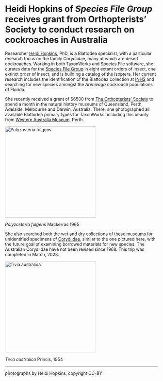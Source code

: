 # Heidi Hopkins of _Species File Group_ receives grant from Orthopterists’ Society to conduct research on cockroaches in Australia

Researcher [Heidi Hopkins](https://orcid.org/0000-0003-0961-4554), PhD, is a Blattodea specialist, with a particular research focus on  the family Corydiidae, many of which are desert cockroaches. 
Working in both TaxonWorks and Species File software, she curates data for the [Species File Group](https://speciesfilegroup.org/) in eight extant orders of insect, 
one extinct order of insect, and is building a catalog of the Isoptera. Her current research includes the identification of the Blattodea collection 
at [INHS](https://insect.inhs.illinois.edu/) and searching for new species amongst the _Arenivaga_ cockroach populations of Florida. 

She recently received a grant of $6500 from [The Orthopterists' Society](https://orthsoc.org/) to spend a month in the natural history museums of Queensland, 
Perth, Adelaide, Melbourne and Darwin, Australia. There, she photographed all available Blattodea primary types for TaxonWorks, including this beauty from 
[Western Australia Museum](https://data.museum.wa.gov.au/dataset/terrestrial-zoology), Perth. 

<img src="https://sfg.taxonworks.org/s/eyxm95" title="Polyzosteria fulgens" alt="Polyzosteria fulgens" width="300">  

_Polyzosteria fulgens_ Mackerras 1965

She also searched both the wet and dry collections of these museums for unidentified  specimens of 
[Corydiidae](https://bie.ala.org.au/species/https://biodiversity.org.au/afd/taxa/ad049019-da30-43fc-9279-2e60447fc735), 
similar to the one pictured here, with the future goal of examining borrowed materials for new species. 
The Australian Corydiidae have not been revised since 1968. This trip was completed in March, 2023.

<img src="https://sfg.taxonworks.org/s/imztvh" title="Tivia australica" alt="Tivia australica" width="300">

_Tivia australica_ Princis, 1954

---
photographs by Heidi Hopkins, copyright CC-BY
